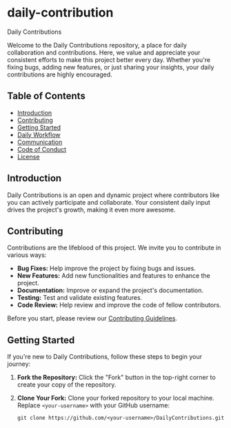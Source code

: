 # daily-contribution
Daily Contributions

Welcome to the Daily Contributions repository, a place for daily collaboration and contributions. Here, we value and appreciate your consistent efforts to make this project better every day. Whether you're fixing bugs, adding new features, or just sharing your insights, your daily contributions are highly encouraged.

## Table of Contents

- [Introduction](#introduction)
- [Contributing](#contributing)
- [Getting Started](#getting-started)
- [Daily Workflow](#daily-workflow)
- [Communication](#communication)
- [Code of Conduct](#code-of-conduct)
- [License](#license)

## Introduction

Daily Contributions is an open and dynamic project where contributors like you can actively participate and collaborate. Your consistent daily input drives the project's growth, making it even more awesome.

## Contributing

Contributions are the lifeblood of this project. We invite you to contribute in various ways:

- **Bug Fixes:** Help improve the project by fixing bugs and issues.
- **New Features:** Add new functionalities and features to enhance the project.
- **Documentation:** Improve or expand the project's documentation.
- **Testing:** Test and validate existing features.
- **Code Review:** Help review and improve the code of fellow contributors.

Before you start, please review our [Contributing Guidelines](CONTRIBUTING.md).

## Getting Started

If you're new to Daily Contributions, follow these steps to begin your journey:

1. **Fork the Repository:** Click the "Fork" button in the top-right corner to create your copy of the repository.

2. **Clone Your Fork:** Clone your forked repository to your local machine. Replace `<your-username>` with your GitHub username:

   ```shell
   git clone https://github.com/<your-username>/DailyContributions.git
